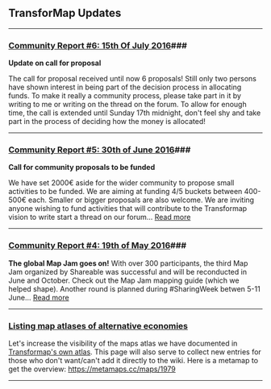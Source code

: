 ## **TransforMap Updates** ##

-----------------------------
### **[Community Report #6: 15th Of July 2016](https://discourse.transformap.co/t/community-report-6-15th-of-july/1122)**###
**Update on call for proposal**

The call for proposal received until now 6 proposals! Still only two persons have shown interest in being part of the decision process in allocating funds. To make it really a community process, please take part in it by writing to me or writing on the thread on the forum.
To allow for enough time, the call is extended until Sunday 17th midnight, don't feel shy and take part in the process of deciding how the money is allocated!

---

### **[Community Report #5: 30th of June 2016](https://discourse.transformap.co/t/community-report-5-thursday-30-june-2016/1061)**###
**Call for community proposals to be funded**

We have set 2000€ aside for the wider community to propose small activities to be funded. We are aiming at funding 4/5 buckets between 400-500€ each. Smaller or bigger proposals are also welcome. We are inviting anyone wishing to fund activities that will contribute to the Transformap vision to write start a thread on our forum... [Read more](https://discourse.transformap.co/t/community-report-5-thursday-30-june-2016/1061)

---
### **[Community Report #4: 19th of May 2016](https://discourse.transformap.co/t/community-report-4-19th-of-may-2016/1053/1)**###
**The global Map Jam goes on!**
With over 300 participants, the third Map Jam organized by Shareable was successful and will be reconducted in June and October. Check out the Map Jam mapping guide (which we helped shape). Another round is planned during #SharingWeek betwen 5-11 June... [Read more](https://discourse.transformap.co/t/community-report-4-19th-of-may-2016/1053/1)

---
### **[Listing map atlases of alternative economies](https://discourse.transformap.co/t/listing-all-atlases-of-maps/1012)** ###

Let's increase the visibility of the maps atlas we have documented in [Transformap's own atlas](http://mmm.3oe.de/wiki/Category:Meta). This page will also serve to collect new entries for those who don't want/can't add it directly to the wiki.
Here is a metamap to get the overview: https://metamaps.cc/maps/1979

---
